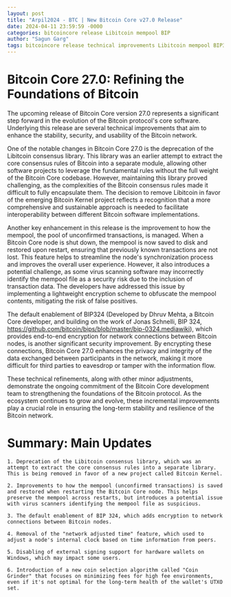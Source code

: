 ```yaml
---
layout: post
title: "Arpil2024 - BTC | New Bitcoin Core v27.0 Release"
date: 2024-04-11 23:59:59 -0000
categories: bitcoincore release Libitcoin mempool BIP
author: "Sagun Garg"
tags: bitcoincore release technical improvements Libitcoin mempool BIP324
---
```


# Bitcoin Core 27.0: Refining the Foundations of Bitcoin

The upcoming release of Bitcoin Core version 27.0 represents a significant step forward in the evolution of the Bitcoin protocol's core software. Underlying this release are several technical improvements that aim to enhance the stability, security, and usability of the Bitcoin network.

One of the notable changes in Bitcoin Core 27.0 is the deprecation of the Libitcoin consensus library. This library was an earlier attempt to extract the core consensus rules of Bitcoin into a separate module, allowing other software projects to leverage the fundamental rules without the full weight of the Bitcoin Core codebase. However, maintaining this library proved challenging, as the complexities of the Bitcoin consensus rules made it difficult to fully encapsulate them. The decision to remove Libitcoin in favor of the emerging Bitcoin Kernel project reflects a recognition that a more comprehensive and sustainable approach is needed to facilitate interoperability between different Bitcoin software implementations.

Another key enhancement in this release is the improvement to how the mempool, the pool of unconfirmed transactions, is managed. When a Bitcoin Core node is shut down, the mempool is now saved to disk and restored upon restart, ensuring that previously known transactions are not lost. This feature helps to streamline the node's synchronization process and improves the overall user experience. However, it also introduces a potential challenge, as some virus scanning software may incorrectly identify the mempool file as a security risk due to the inclusion of transaction data. The developers have addressed this issue by implementing a lightweight encryption scheme to obfuscate the mempool contents, mitigating the risk of false positives.

The default enablement of BIP324 (Developed by Dhruv Mehta, a Bitcoin Core developer, and building on the work of Jonas Schnelli, BIP 324, https://github.com/bitcoin/bips/blob/master/bip-0324.mediawiki), which provides end-to-end encryption for network connections between Bitcoin nodes, is another significant security improvement. By encrypting these connections, Bitcoin Core 27.0 enhances the privacy and integrity of the data exchanged between participants in the network, making it more difficult for third parties to eavesdrop or tamper with the information flow.

These technical refinements, along with other minor adjustments, demonstrate the ongoing commitment of the Bitcoin Core development team to strengthening the foundations of the Bitcoin protocol. As the ecosystem continues to grow and evolve, these incremental improvements play a crucial role in ensuring the long-term stability and resilience of the Bitcoin network.

# Summary: Main Updates

    1. Deprecation of the Libitcoin consensus library, which was an attempt to extract the core consensus rules into a separate library. This is being removed in favor of a new project called Bitcoin Kernel.

    2. Improvements to how the mempool (unconfirmed transactions) is saved and restored when restarting the Bitcoin Core node. This helps preserve the mempool across restarts, but introduces a potential issue with virus scanners identifying the mempool file as suspicious.

    3. The default enablement of BIP 324, which adds encryption to network connections between Bitcoin nodes.

    4. Removal of the "network adjusted time" feature, which used to adjust a node's internal clock based on time information from peers.

    5. Disabling of external signing support for hardware wallets on Windows, which may impact some users.

    6. Introduction of a new coin selection algorithm called "Coin Grinder" that focuses on minimizing fees for high fee environments, even if it's not optimal for the long-term health of the wallet's UTXO set.
